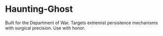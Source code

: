 # Haunting-Ghost
Built for the Department of War. Targets extremist persistence mechanisms with surgical precision. Use with honor.
